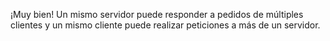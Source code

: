  ¡Muy bien! Un mismo servidor puede responder a pedidos de múltiples clientes y un mismo cliente puede realizar peticiones a más de un servidor. 